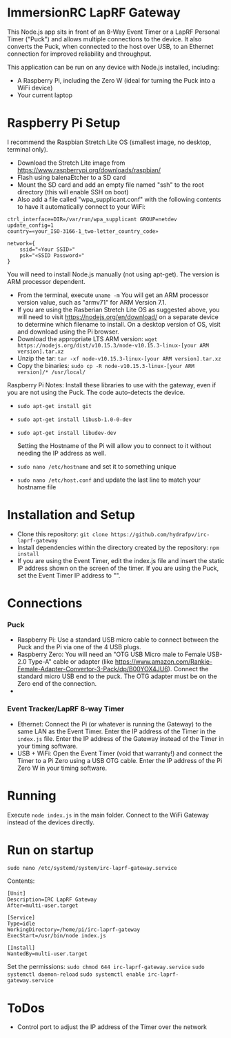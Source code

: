 # ImmersionRC LapRF Gateway

This Node.js app sits in front of an 8-Way Event Timer or a LapRF Personal Timer ("Puck") and allows multiple connections to the device. It also converts the Puck, when connected to the host over USB, to an Ethernet connection for improved reliability and throughput.

This application can be run on any device with Node.js installed, including:
- A Raspberry Pi, including the Zero W (ideal for turning the Puck into a WiFi device)
- Your current laptop

# Raspberry Pi Setup

I recommend the Raspbian Stretch Lite OS (smallest image, no desktop, terminal only).
- Download the Stretch Lite image from https://www.raspberrypi.org/downloads/raspbian/
- Flash using balenaEtcher to a SD card
- Mount the SD card and add an empty file named "ssh" to the root directory (this will enable SSH on boot)
- Also add a file called "wpa_supplicant.conf" with the following contents to have it automatically connect to your WiFi:

```
ctrl_interface=DIR=/var/run/wpa_supplicant GROUP=netdev
update_config=1
country=«your_ISO-3166-1_two-letter_country_code»

network={
    ssid="«Your SSID»"
    psk="«SSID Password»"
}
```

You will need to install Node.js manually (not using apt-get). The version is ARM processor dependent.
- From the terminal, execute `uname -m` You will get an ARM processor version value, such as "armv71" for ARM Version 7.1.
- If you are using the Rasberian Stretch Lite OS as suggested above, you will need to visit https://nodejs.org/en/download/ on a separate device to determine which filename to install. On a desktop version of OS, visit and download using the Pi browser.
- Download the appropriate LTS ARM version: `wget https://nodejs.org/dist/v10.15.3/node-v10.15.3-linux-[your ARM version].tar.xz`
- Unzip the tar: `tar -xf node-v10.15.3-linux-[your ARM version].tar.xz`
- Copy the binaries: `sudo cp -R node-v10.15.3-linux-[your ARM version]/* /usr/local/`

Raspberry Pi Notes: 
  Install these libraries to use with the gateway, even if you are not using the Puck. 
  The code auto-detects the device.
- `sudo apt-get install git`
- `sudo apt-get install libusb-1.0-0-dev`
- `sudo apt-get install libudev-dev`

  Setting the Hostname of the Pi will allow you to connect to it without needing the IP address as well.
 - `sudo nano /etc/hostname` and set it to something unique
 - `sudo nano /etc/host.conf` and update the last line to match your hostname file



# Installation and Setup

- Clone this repository: `git clone https://github.com/hydrafpv/irc-laprf-gateway`
- Install dependencies within the directory created by the repository: `npm install`
- If you are using the Event Timer, edit the index.js file and insert the static IP address shown on the screen of the timer. If you are using the Puck, set the Event Timer IP address to "".

# Connections

### Puck
- Raspberry Pi: Use a standard USB micro cable to connect between the Puck and the Pi via one of the 4 USB plugs. 
- Raspberry Zero: You will need an "OTG USB Micro male to Female USB-2.0 Type-A" cable or adapter (like https://www.amazon.com/Rankie-Female-Adapter-Convertor-3-Pack/dp/B00YOX4JU6). Connect the standard micro USB end to the puck. The OTG adapter must be on the Zero end of the connection.
- 
### Event Tracker/LapRF 8-way Timer 
- Ethernet: Connect the Pi (or whatever is running the Gateway) to the same LAN as the Event Timer. Enter the IP address of the Timer in the `index.js` file. Enter the IP address of the Gateway instead of the Timer in your timing software.
- USB + WiFi: Open the Event Timer (void that warranty!) and connect the Timer to a Pi Zero using a USB OTG cable. Enter the IP address of the Pi Zero W in your timing software.

# Running

Execute `node index.js` in the main folder.
Connect to the WiFi Gateway instead of the devices directly.


# Run on startup
`sudo nano /etc/systemd/system/irc-laprf-gateway.service`

Contents:
```
[Unit]
Description=IRC LapRF Gateway
After=multi-user.target

[Service]
Type=idle
WorkingDirectory=/home/pi/irc-laprf-gateway
ExecStart=/usr/bin/node index.js

[Install]
WantedBy=multi-user.target
```

Set the permissions:
`sudo chmod 644 irc-laprf-gateway.service`
`sudo systemctl daemon-reload`
`sudo systemctl enable irc-laprf-gateway.service`



# ToDos
- Control port to adjust the IP address of the Timer over the network

